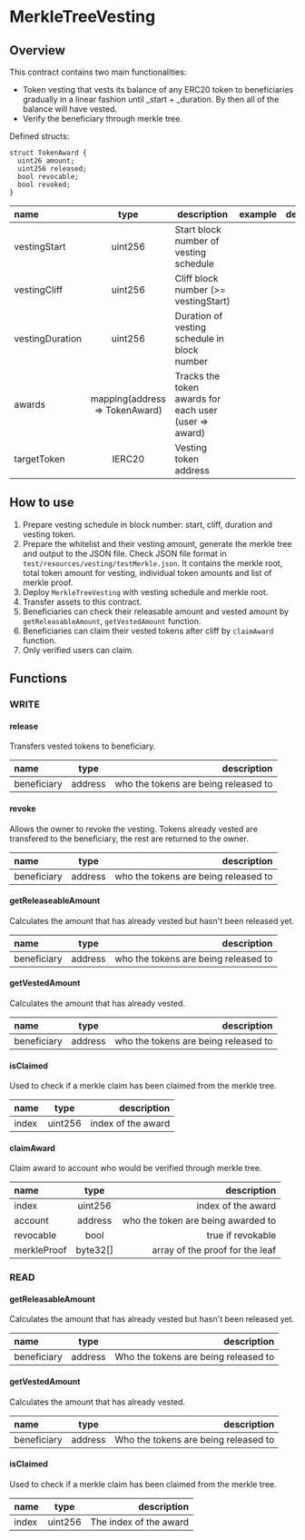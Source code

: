 # MerkleTreeVesting

## Overview

This contract contains two main functionalities:

- Token vesting that vests its balance of any ERC20 token to beneficiaries gradually in a linear fashion until \_start + \_duration. By then all of the balance will have vested.
- Verify the beneficiary through merkle tree.

Defined structs:

```solidity
struct TokenAward {
  uint26 amount;
  uint256 released;
  bool revocable;
  bool revoked;
}

```

| name            |              type              | description                                           | example | default |
| :-------------- | :----------------------------: | ----------------------------------------------------- | ------- | ------: |
| vestingStart    |            uint256             | Start block number of vesting schedule                |         |         |
| vestingCliff    |            uint256             | Cliff block number (>= vestingStart)                  |         |         |
| vestingDuration |            uint256             | Duration of vesting schedule in block number          |         |         |
| awards          | mapping(address => TokenAward) | Tracks the token awards for each user (user => award) |         |         |
| targetToken     |             IERC20             | Vesting token address                                 |         |         |

## How to use

1. Prepare vesting schedule in block number: start, cliff, duration and vesting token.
2. Prepare the whitelist and their vesting amount, generate the merkle tree and output to the JSON file. Check JSON file format in `test/resources/vesting/testMerkle.json`.
   It contains the merkle root, total token amount for vesting, individual token amounts and list of merkle proof.
3. Deploy `MerkleTreeVesting` with vesting schedule and merkle root.
4. Transfer assets to this contract.
5. Beneficiaries can check their releasable amount and vested amount by `getReleasableAmount`, `getVestedAmount` function.
6. Beneficiaries can claim their vested tokens after cliff by `claimAward` function.
7. Only verified users can claim.

## Functions

### WRITE

#### release

Transfers vested tokens to beneficiary.

| name        |  type   |                          description |
| :---------- | :-----: | -----------------------------------: |
| beneficiary | address | who the tokens are being released to |

#### revoke

Allows the owner to revoke the vesting. Tokens already vested are transfered to the beneficiary, the rest are returned to the owner.

| name        |  type   |                          description |
| :---------- | :-----: | -----------------------------------: |
| beneficiary | address | who the tokens are being released to |

#### getReleaseableAmount

Calculates the amount that has already vested but hasn't been released yet.

| name        |  type   |                          description |
| :---------- | :-----: | -----------------------------------: |
| beneficiary | address | who the tokens are being released to |

#### getVestedAmount

Calculates the amount that has already vested.

| name        |  type   |                          description |
| :---------- | :-----: | -----------------------------------: |
| beneficiary | address | who the tokens are being released to |

#### isClaimed

Used to check if a merkle claim has been claimed from the merkle tree.

| name  |  type   |        description |
| :---- | :-----: | -----------------: |
| index | uint256 | index of the award |

#### claimAward

Claim award to account who would be verified through merkle tree.

| name        |   type   |                        description |
| :---------- | :------: | ---------------------------------: |
| index       | uint256  |                 index of the award |
| account     | address  | who the token are being awarded to |
| revocable   |   bool   |                  true if revokable |
| merkleProof | byte32[] |    array of the proof for the leaf |

### READ

#### getReleasableAmount

Calculates the amount that has already vested but hasn't been released yet.

| name        |  type   |                          description |
| :---------- | :-----: | -----------------------------------: |
| beneficiary | address | Who the tokens are being released to |

#### getVestedAmount

Calculates the amount that has already vested.

| name        |  type   |                          description |
| :---------- | :-----: | -----------------------------------: |
| beneficiary | address | Who the tokens are being released to |

#### isClaimed

Used to check if a merkle claim has been claimed from the merkle tree.

| name  |  type   |            description |
| :---- | :-----: | ---------------------: |
| index | uint256 | The index of the award |
